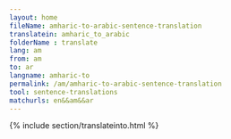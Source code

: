 ```yaml
---
layout: home
fileName: amharic-to-arabic-sentence-translation
translatein: amharic_to_arabic
folderName : translate
lang: am
from: am
to: ar
langname: amharic-to
permalink: /am/amharic-to-arabic-sentence-translation
tool: sentence-translations
matchurls: en&&am&&ar
---
```

{% include section/translateinto.html %}

